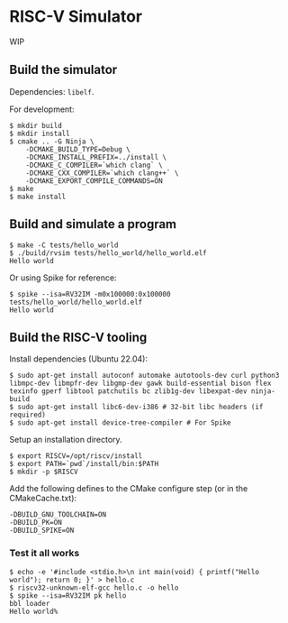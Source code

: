 # RISC-V Simulator

WIP

## Build the simulator

Dependencies: `libelf`.

For development:
```
$ mkdir build
$ mkdir install
$ cmake .. -G Ninja \
    -DCMAKE_BUILD_TYPE=Debug \
    -DCMAKE_INSTALL_PREFIX=../install \
    -DCMAKE_C_COMPILER=`which clang` \
    -DCMAKE_CXX_COMPILER=`which clang++` \
    -DCMAKE_EXPORT_COMPILE_COMMANDS=ON
$ make
$ make install
```

## Build and simulate a program

```
$ make -C tests/hello_world
$ ./build/rvsim tests/hello_world/hello_world.elf
Hello world
```

Or using Spike for reference:
```
$ spike --isa=RV32IM -m0x100000:0x100000 tests/hello_world/hello_world.elf
Hello world
```

## Build the RISC-V tooling

Install dependencies (Ubuntu 22.04):
```
$ sudo apt-get install autoconf automake autotools-dev curl python3 libmpc-dev libmpfr-dev libgmp-dev gawk build-essential bison flex texinfo gperf libtool patchutils bc zlib1g-dev libexpat-dev ninja-build
$ sudo apt-get install libc6-dev-i386 # 32-bit libc headers (if required)
$ sudo apt-get install device-tree-compiler # For Spike
```

Setup an installation directory.
```
$ export RISCV=/opt/riscv/install
$ export PATH=`pwd`/install/bin:$PATH
$ mkdir -p $RISCV
```

Add the following defines to the CMake configure step (or in the
CMakeCache.txt):
```
-DBUILD_GNU_TOOLCHAIN=ON
-DBUILD_PK=ON
-DBUILD_SPIKE=ON
```

### Test it all works

```
$ echo -e '#include <stdio.h>\n int main(void) { printf("Hello world"); return 0; }' > hello.c
$ riscv32-unknown-elf-gcc hello.c -o hello
$ spike --isa=RV32IM pk hello
bbl loader
Hello world%
```

